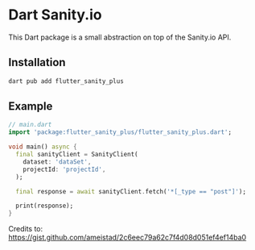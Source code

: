 # Dart Sanity.io

This Dart package is a small abstraction on top of the Sanity.io API.

## Installation

```sh
dart pub add flutter_sanity_plus
```

## Example

```dart
// main.dart
import 'package:flutter_sanity_plus/flutter_sanity_plus.dart';

void main() async {
  final sanityClient = SanityClient(
    dataset: 'dataSet',
    projectId: 'projectId',
  );

  final response = await sanityClient.fetch('*[_type == "post"]');

  print(response);
}
```

Credits to: https://gist.github.com/ameistad/2c6eec79a62c7f4d08d051ef4ef14ba0
